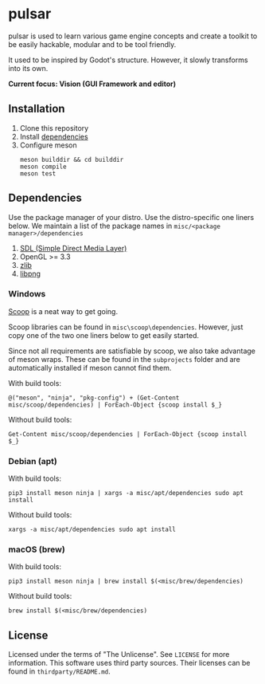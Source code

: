 # pulsar

pulsar is used to learn various game engine concepts and create a toolkit to be easily hackable, modular and to be tool friendly.

It used to be inspired by Godot's structure. However, it slowly transforms into its own.

**Current focus: Vision (GUI Framework and editor)**


## Installation

1. Clone this repository
2. Install [dependencies](#dependencies)
3. Configure meson
   ```
   meson builddir && cd builddir
   meson compile
   meson test
   ```

## Dependencies

Use the package manager of your distro. Use the distro-specific one liners below.
We maintain a list of the package names in `misc/<package manager>/dependencies`

1. [SDL (Simple Direct Media Layer)](https://www.libsdl.org/)
2. OpenGL >= 3.3
3. [zlib](https://zlib.net/)
4. [libpng](http://www.libpng.org)

### Windows

[Scoop](https://scoop.sh/) is a neat way to get going.

Scoop libraries can be found in `misc\scoop\dependencies`. However, just copy one of the two one liners below to get easily started.

Since not all requirements are satisfiable by scoop, we also take advantage of meson wraps. These can be found in the `subprojects` folder and are automatically installed if meson cannot find them.

With build tools:

```commandline
@("meson", "ninja", "pkg-config") + (Get-Content misc/scoop/dependencies) | ForEach-Object {scoop install $_}
```

Without build tools:

```commandline
Get-Content misc/scoop/dependencies | ForEach-Object {scoop install $_}
```

### Debian (apt)

With build tools:

```commandline
pip3 install meson ninja | xargs -a misc/apt/dependencies sudo apt install
```

Without build tools:

```commandline
xargs -a misc/apt/dependencies sudo apt install
```

### macOS (brew)

With build tools:

```commandline
pip3 install meson ninja | brew install $(<misc/brew/dependencies)
```

Without build tools:

```commandline
brew install $(<misc/brew/dependencies)
```

## License

Licensed under the terms of "The Unlicense". See `LICENSE` for more information.
This software uses third party sources. Their licenses can be found in `thirdparty/README.md`.